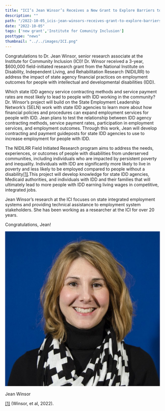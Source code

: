 ```yaml
---
title: "ICI’s Jean Winsor’s Receives a New Grant to Explore Barriers to Integrated Employment"
description: ""
path: "/2022-10-05_icis-jean-winsors-receives-grant-to-explore-barriers-to-integrated-employment"
date: "2022-10-05"
tags: ['new grant','Institute for Comunity Inclusion']
posttype: "news"
thumbnail: "../../images/ICI.png"
---
```


Congratulations to Dr. Jean Winsor, senior research associate at the Institute for Community Inclusion (ICI)! Dr. Winsor received a 3-year, $600,000 field-initiated research grant from the National Institute on Disability, Independent Living, and Rehabilitation Research (NIDILRR) to address the impact of state agency financial practices on employment outcomes for people with intellectual and developmental disabilities (IDD).

Which state IDD agency service contracting methods and service payment rates are most likely to lead to people with IDD working in the community? Dr. Winsor’s project will build on the State Employment Leadership Network’s (SELN) work with state IDD agencies to learn more about how financial policies and procedures can expand employment services for people with IDD. Jean plans to test the relationship between IDD agency contracting methods, service payment rates, participation in employment services, and employment outcomes. Through this work, Jean will develop contracting and payment guideposts for state IDD agencies to use to increase employment for people with IDD.

The NIDILRR Field Initiated Research program aims to address the needs, experiences, or outcomes of people with disabilities from underserved communities, including individuals who are impacted by persistent poverty and inequality. Individuals with IDD are significantly more likely to live in poverty and less likely to be employed compared to people without a disability[\[1\]](https://communityinclusion.medium.com/seln-celebrates-17-years-a2f4d2fbe1c2#_ftn1).This project will develop knowledge for state IDD agencies, Medicaid authorities, and individuals with IDD and their families that will ultimately lead to more people with IDD earning living wages in competitive, integrated jobs.

Jean Winsor’s research at the ICI focuses on state integrated employment systems and providing technical assistance to employment system stakeholders. She has been working as a researcher at the ICI for over 20 years.

Congratulations, Jean!

![Jean Winsor Headshot](../../images/jean-winsor.jpeg)

Jean Winsor

[\[1\]](https://communityinclusion.medium.com/seln-celebrates-17-years-a2f4d2fbe1c2#_ftnref1) (Winsor, et al, 2022).